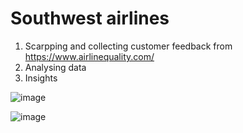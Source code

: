 # Southwest airlines
1. Scarpping and collecting customer feedback from https://www.airlinequality.com/
2. Analysing data
3. Insights

![image](https://github.com/mukhran/airlines/assets/30066145/85eae427-006f-423c-8687-99f178e144de)


![image](https://github.com/mukhran/airlines/assets/30066145/d91bf053-f1f8-4fa8-a2c5-1b929d8c6725)
